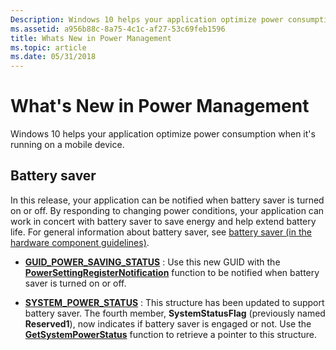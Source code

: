 ```yaml
---
Description: Windows 10 helps your application optimize power consumption when its running on a mobile device.
ms.assetid: a956b88c-8a75-4c1c-af27-53c69feb1596
title: Whats New in Power Management
ms.topic: article
ms.date: 05/31/2018
---
```


# What's New in Power Management

Windows 10 helps your application optimize power consumption when it's running on a mobile device.

## Battery saver

In this release, your application can be notified when battery saver is turned on or off. By responding to changing power conditions, your application can work in concert with battery saver to save energy and help extend battery life. For general information about battery saver, see [battery saver (in the hardware component guidelines)](/windows-hardware/design/component-guidelines/battery-saver).

-   [**GUID\_POWER\_SAVING\_STATUS**](power-setting-guids.md) : Use this new GUID with the [**PowerSettingRegisterNotification**](/windows/desktop/api/Powersetting/nf-powersetting-powersettingregisternotification) function to be notified when battery saver is turned on or off.

-   [**SYSTEM\_POWER\_STATUS**](/windows/desktop/api/Winbase/ns-winbase-system_power_status) : This structure has been updated to support battery saver. The fourth member, **SystemStatusFlag** (previously named **Reserved1**), now indicates if battery saver is engaged or not. Use the [**GetSystemPowerStatus**](/windows/desktop/api/Winbase/nf-winbase-getsystempowerstatus) function to retrieve a pointer to this structure.

 

 